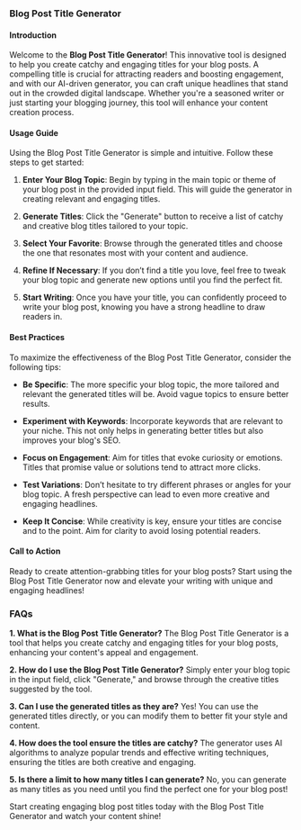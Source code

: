 ### Blog Post Title Generator

#### Introduction
Welcome to the **Blog Post Title Generator**! This innovative tool is designed to help you create catchy and engaging titles for your blog posts. A compelling title is crucial for attracting readers and boosting engagement, and with our AI-driven generator, you can craft unique headlines that stand out in the crowded digital landscape. Whether you're a seasoned writer or just starting your blogging journey, this tool will enhance your content creation process.

#### Usage Guide
Using the Blog Post Title Generator is simple and intuitive. Follow these steps to get started:

1. **Enter Your Blog Topic**: Begin by typing in the main topic or theme of your blog post in the provided input field. This will guide the generator in creating relevant and engaging titles.
   
2. **Generate Titles**: Click the "Generate" button to receive a list of catchy and creative blog titles tailored to your topic. 

3. **Select Your Favorite**: Browse through the generated titles and choose the one that resonates most with your content and audience.

4. **Refine If Necessary**: If you don’t find a title you love, feel free to tweak your blog topic and generate new options until you find the perfect fit.

5. **Start Writing**: Once you have your title, you can confidently proceed to write your blog post, knowing you have a strong headline to draw readers in.

#### Best Practices
To maximize the effectiveness of the Blog Post Title Generator, consider the following tips:

- **Be Specific**: The more specific your blog topic, the more tailored and relevant the generated titles will be. Avoid vague topics to ensure better results.
  
- **Experiment with Keywords**: Incorporate keywords that are relevant to your niche. This not only helps in generating better titles but also improves your blog's SEO.

- **Focus on Engagement**: Aim for titles that evoke curiosity or emotions. Titles that promise value or solutions tend to attract more clicks.

- **Test Variations**: Don’t hesitate to try different phrases or angles for your blog topic. A fresh perspective can lead to even more creative and engaging headlines.

- **Keep It Concise**: While creativity is key, ensure your titles are concise and to the point. Aim for clarity to avoid losing potential readers.

#### Call to Action
Ready to create attention-grabbing titles for your blog posts? Start using the Blog Post Title Generator now and elevate your writing with unique and engaging headlines!

### FAQs

**1. What is the Blog Post Title Generator?**
The Blog Post Title Generator is a tool that helps you create catchy and engaging titles for your blog posts, enhancing your content's appeal and engagement.

**2. How do I use the Blog Post Title Generator?**
Simply enter your blog topic in the input field, click "Generate," and browse through the creative titles suggested by the tool.

**3. Can I use the generated titles as they are?**
Yes! You can use the generated titles directly, or you can modify them to better fit your style and content.

**4. How does the tool ensure the titles are catchy?**
The generator uses AI algorithms to analyze popular trends and effective writing techniques, ensuring the titles are both creative and engaging.

**5. Is there a limit to how many titles I can generate?**
No, you can generate as many titles as you need until you find the perfect one for your blog post!

Start creating engaging blog post titles today with the Blog Post Title Generator and watch your content shine!